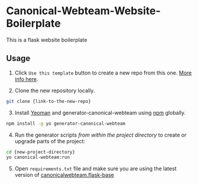 # Canonical-Webteam-Website-Boilerplate
This is a flask website boilerplate

## Usage

1. Click `Use this template` button to create a new repo from this one. [More info here](https://help.github.com/en/articles/creating-a-repository-from-a-template). 

2. Clone the new repository locally.

```bash
git clone {link-to-the-new-repo}
```

3. Install [Yeoman](http://yeoman.io) and generator-canonical-webteam using [npm](https://www.npmjs.com/) globally.

```bash
npm install -g yo generator-canonical-webteam
```

4. Run the generator scripts *from within the project directory* to create or upgrade parts of the project:

```bash
cd {new-project-directory}
yo canonical-webteam:run
```

5. Open `requirements.txt` file and make sure you are using the latest version of [canonicalwebteam.flask-base](https://pypi.org/project/canonicalwebteam.flask-base/)
